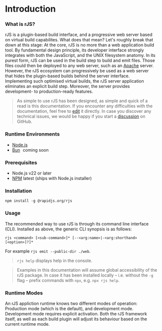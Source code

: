 # Introduction

### What is rJS?

rJS is a plugin-based build interface, and a progressive web server based on virtual build capabilites. What does that mean? Let's roughly break that down at this stage: At the core, rJS is no more than a web application build tool. By fundamental design principle, its developer interface strongly integrates with both the JavaScript, and the UNIX filesystem anatomy. In its purest form, rJS can be used in the build step to build and emit files. Those files could then be deployed to any web server, such as an [Apache](https://httpd.apache.org) server. However, the rJS ecosystem can progressively be used as a web server that hides the plugin-based builds behind the server interface. Implementing such optimised virtual builds, the rJS server application eliminates an explicit build step. Moreover, the server provides development- to production-ready features.

> As simple to use rJS has been designed, as simple and quick of a read is this documentation. If you encounter any difficulties with the documentation, feel free to [edit](https://github.com/rapidjs-org/documentation) it directly. In case you discover any technical issues, we would be happy if you start a [discussion](https://github.com/rapidjs-org/rJS/discussions) on GitHub.

### Runtime Environments

- [Node.js](https://nodejs.org)
- [Bun](https://bun.sh) &hairsp; <span class="badge">coming soon</span>

### Prerequisites

- Node.js v22 or later
- [NPM](https://npmjs.com) latest (ships with Node.js installer)

### Installation

``` console
npm install -g @rapidjs.org/rjs
```

### Usage

The recommended way to use rJS is through its command line interface (CLI). Installed as above, the generic CLI synopsis is as follows:

``` console
rjs <command> [<sub-command>]* [--<arg:name>|-<arg:shorthand> [<option>]?]*
```

For example `rjs emit --public-dir ./web`.

> `rjs help` displays help in the console.

> Examples in this documentation will assume global accessibility of the rJS package. In case it has been installed locally – i.e. without the `-g` flag – prefix commands with `npx`, e.g. `npx rjs help`.

### Runtime Modes

An rJS appliction runtime knows two different modes of operation: Production mode (which is the default), and development mode. Development mode requires explicit activation. Both the rJS framework itself, as well as each build plugin will adjust its behaviour based on the current runtime mode.